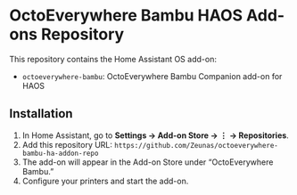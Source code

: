 # OctoEverywhere Bambu HAOS Add-ons Repository

This repository contains the Home Assistant OS add-on:

- `octoeverywhere-bambu`: OctoEverywhere Bambu Companion add-on for HAOS

## Installation

1. In Home Assistant, go to **Settings → Add-on Store → ⋮ → Repositories**.
2. Add this repository URL: `https://github.com/Zeunas/octoeverywhere-bambu-ha-addon-repo`
3. The add-on will appear in the Add-on Store under “OctoEverywhere Bambu.”
4. Configure your printers and start the add-on.
